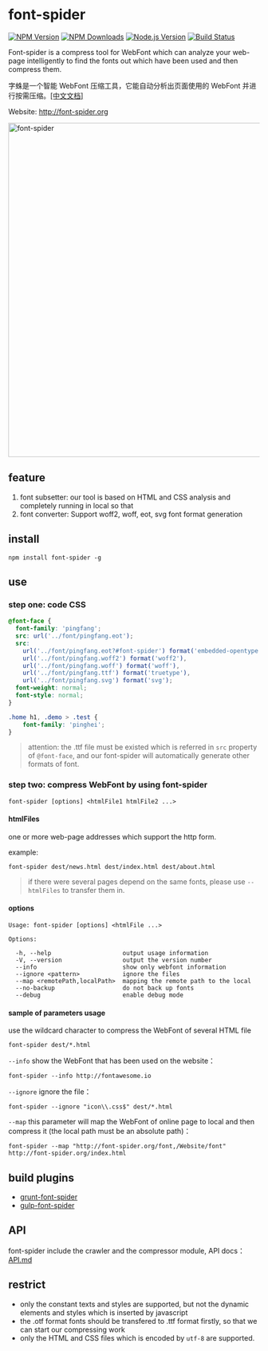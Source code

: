 # font-spider

[![NPM Version][npm-image]][npm-url]
[![NPM Downloads][downloads-image]][downloads-url]
[![Node.js Version][node-version-image]][node-version-url]
[![Build Status][travis-ci-image]][travis-ci-url]

Font-spider is a compress tool for WebFont which can analyze your web-page intelligently to find the fonts out which have been used and then compress them.

字蛛是一个智能 WebFont 压缩工具，它能自动分析出页面使用的 WebFont 并进行按需压缩。[[中文文档]](./README-ZH-CN.md)

Website: <http://font-spider.org>

<img alt="font-spider" width="670" src="https://cloud.githubusercontent.com/assets/1791748/15415184/8bc574ac-1e73-11e6-92b9-515281620e9d.png">

## feature

1. font subsetter: our tool is based on HTML and CSS analysis and completely running in local so that
2. font converter: Support woff2, woff, eot, svg font format generation

## install

``` shell
npm install font-spider -g
```

## use

### step one: code CSS

``` css
@font-face {
  font-family: 'pingfang';
  src: url('../font/pingfang.eot');
  src:
    url('../font/pingfang.eot?#font-spider') format('embedded-opentype'),
    url('../font/pingfang.woff2') format('woff2'),
    url('../font/pingfang.woff') format('woff'),
    url('../font/pingfang.ttf') format('truetype'),
    url('../font/pingfang.svg') format('svg');
  font-weight: normal;
  font-style: normal;
}

.home h1, .demo > .test {
    font-family: 'pinghei';
}
```

> attention: the .ttf file must be existed which is referred in `src` property of `@font-face`, and our font-spider will automatically generate other formats of font.

### step two: compress WebFont by using font-spider

``` shell
font-spider [options] <htmlFile1 htmlFile2 ...>
```

#### htmlFiles

one or more web-page addresses which support the http form.

example:

``` shell
font-spider dest/news.html dest/index.html dest/about.html
```

> if there were several pages depend on the same fonts, please use `--htmlFiles` to transfer them in.

#### options

``` shell
Usage: font-spider [options] <htmlFile ...>

Options:

  -h, --help                    output usage information
  -V, --version                 output the version number
  --info                        show only webfont information
  --ignore <pattern>            ignore the files
  --map <remotePath,localPath>  mapping the remote path to the local
  --no-backup                   do not back up fonts
  --debug                       enable debug mode
```

#### sample of parameters usage

use the wildcard character to compress the WebFont of several HTML file

``` shell
font-spider dest/*.html
```

`--info` show the WebFont that has been used on the website：

``` shell
font-spider --info http://fontawesome.io
```

`--ignore` ignore the file：

``` shell
font-spider --ignore "icon\\.css$" dest/*.html
```

`--map` this parameter will map the WebFont of online page to local and then compress it (the local path must be an absolute path)：

``` shell
font-spider --map "http://font-spider.org/font,/Website/font" http://font-spider.org/index.html
```

## build plugins

- [grunt-font-spider](https://github.com/aui/grunt-font-spider)
- [gulp-font-spider](https://github.com/aui/gulp-font-spider)

## API

font-spider include the crawler and the compressor module, API docs：[API.md](./API.md)

## restrict

- only the constant texts and styles are supported, but not the dynamic elements and styles which is inserted by javascript
- the .otf format fonts should be transfered to .ttf format firstly, so that we can start our compressing work
- only the HTML and CSS files which is encoded by `utf-8` are supported.

[npm-image]: https://img.shields.io/npm/v/font-spider.svg
[npm-url]: https://npmjs.org/package/font-spider
[node-version-image]: https://img.shields.io/node/v/font-spider.svg
[node-version-url]: http://nodejs.org/download/
[downloads-image]: https://img.shields.io/npm/dm/font-spider.svg
[downloads-url]: https://npmjs.org/package/font-spider
[travis-ci-image]: https://travis-ci.org/aui/font-spider.svg?branch=master
[travis-ci-url]: https://travis-ci.org/aui/font-spider